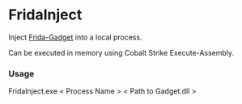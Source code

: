 # FridaInject
Inject [Frida-Gadget](https://www.frida.re/docs/gadget/) into a local process.

Can be executed in memory using Cobalt Strike Execute-Assembly.

### Usage
FridaInject.exe < Process Name > < Path to Gadget.dll >




